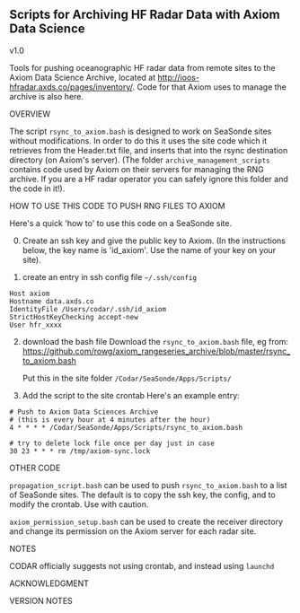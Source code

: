 ## Scripts for Archiving HF Radar Data with Axiom Data Science  ##

v1.0

Tools for pushing oceanographic HF radar data from remote sites to the
Axiom Data Science Archive, located at http://ioos-hfradar.axds.co/pages/inventory/.
Code for that Axiom uses to manage the archive is also here. 



OVERVIEW

The script ```rsync_to_axiom.bash``` is designed to work on SeaSonde sites
without modifications. In order to do this it uses the site code which it 
retrieves from the Header.txt file, and inserts that into the rsync destination
directory (on Axiom's server). (The folder ```archive_management_scripts``` 
contains code used by Axiom on their servers for managing the RNG archive. 
If you are a HF radar operator you can safely ignore this folder and the code 
in it!). 



HOW TO USE THIS CODE TO PUSH RNG FILES TO AXIOM

Here's a quick 'how to' to use this code on a SeaSonde site.

0) Create an ssh key and give the public key to Axiom. (In the instructions
   below, the key name is 'id_axiom'. Use the name of your key on your site).
   
1) create an entry in ssh config file ```~/.ssh/config```
```
Host axiom
Hostname data.axds.co
IdentityFile /Users/codar/.ssh/id_axiom
StrictHostKeyChecking accept-new
User hfr_xxxx
```

2) download the bash file
   Download the ```rsync_to_axiom.bash``` file, eg from:
   https://github.com/rowg/axiom_rangeseries_archive/blob/master/rsync_to_axiom.bash

   Put this in the site folder ```/Codar/SeaSonde/Apps/Scripts/```

3) Add the script to the site crontab
   Here's an example entry:

```
# Push to Axiom Data Sciences Archive
# (this is every hour at 4 minutes after the hour)
4 * * * * /Codar/SeaSonde/Apps/Scripts/rsync_to_axiom.bash

# try to delete lock file once per day just in case
30 23 * * * rm /tmp/axiom-sync.lock
```


OTHER CODE

```propagation_script.bash``` can be used to push ```rsync_to_axiom.bash``` to a list 
of SeaSonde sites. The default is to copy the ssh key, the config, and to modify the 
crontab. Use with caution. 

```axiom_permission_setup.bash``` can be used to create the receiver directory and
change its permission on the Axiom server for each radar site.


NOTES

CODAR officially suggests not using crontab, and instead using ```launchd```



ACKNOWLEDGMENT



VERSION NOTES

